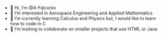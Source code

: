 - 👋 Hi, I’m @A-Falconio
- 👀 I’m interested in Aerospace Engineering and Applied Mathematics
- 🌱 I’m currently learning Calculus and Physics but, I would like to learn how to code in C
- 💞️ I’m looking to collaborate on smaller projects that use HTML or Java

<!---
A-Falconio/A-Falconio is a ✨ special ✨ repository because its `README.md` (this file) appears on your GitHub profile.
You can click the Preview link to take a look at your changes.
--->
